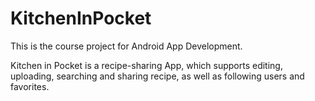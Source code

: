 # KitchenInPocket
This is the course project for Android App Development.

Kitchen in Pocket is a recipe-sharing App, which supports 
editing, uploading, searching and sharing recipe, as well 
as following users and favorites.
